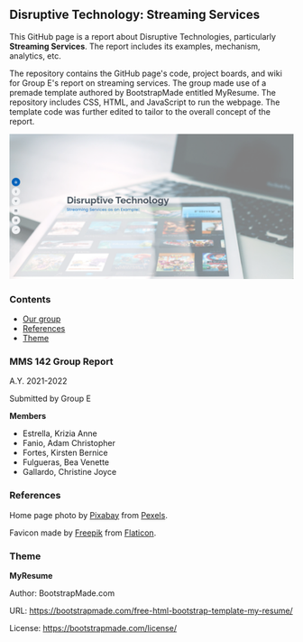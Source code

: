 ## Disruptive Technology: Streaming Services

This GitHub page is a report about Disruptive Technologies, particularly **Streaming Services**. The report includes its examples, mechanism, analytics, etc.

The repository contains the GitHub page's code, project boards, and wiki for Group E's report on streaming services. The group made use of a premade template authored by BootstrapMade entitled MyResume. The repository includes CSS, HTML, and JavaScript to run the webpage. The template code was further edited to tailor to the overall concept of the report. 

![Home page screenshot](/assets/img/readme_ss.png)

### Contents

- [Our group](#mms-142-group-report)
- [References](#references)
- [Theme](#theme)


### MMS 142 Group Report

A.Y. 2021-2022

Submitted by Group E

**Members**

- Estrella, Krizia Anne
- Fanio, Adam Christopher
- Fortes, Kirsten Bernice
- Fulgueras, Bea Venette
- Gallardo, Christine Joyce


### References

Home page photo by [Pixabay](https://www.pexels.com/@pixabay) from [Pexels](https://www.pexels.com/photo/app-entertainment-ipad-mockup-265685/).

Favicon made by [Freepik](https://www.freepik.com) from [Flaticon](https://www.flaticon.com/free-icon/technological_4457368).

### Theme

**MyResume**

Author: BootstrapMade.com

URL: https://bootstrapmade.com/free-html-bootstrap-template-my-resume/

License: https://bootstrapmade.com/license/
